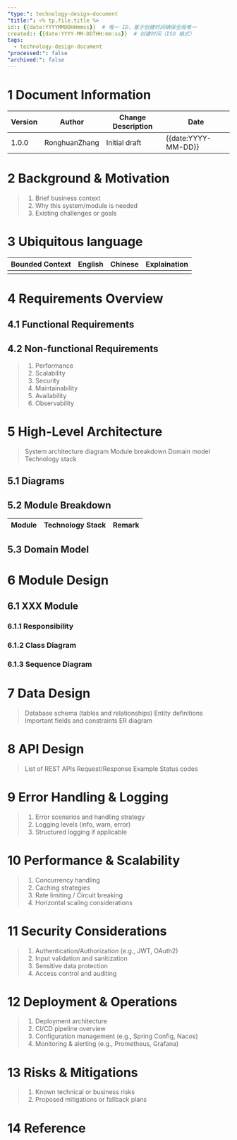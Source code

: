 ```yaml
---
"type:": technology-design-document
"title:": <% tp.file.title %>
id:: {{date:YYYYMMDDHHmmss}}  # 唯一 ID，基于创建时间确保全局唯一
created:: {{date:YYYY-MM-DDTHH:mm:ss}}  # 创建时间（ISO 格式）
tags:
  - technology-design-document
"processed:": false
"archived:": false
---
```


# 1 Document Information

| Version | Author        | Change Description | Date                |
| ------- | ------------- | ------------------ | ------------------- |
| 1.0.0   | RonghuanZhang | Initial draft      | {{date:YYYY-MM-DD}} |


# 2 Background & Motivation

> 1. Brief business context
> 2. Why this system/module is needed
> 3. Existing challenges or goals

# 3 Ubiquitous language

| Bounded Context | English | Chinese | Explaination |
| --------------- | ------- | ------- | ------------ |
|                 |         |         |              |

# 4 Requirements Overview

## 4.1 Functional Requirements

## 4.2 Non-functional Requirements

> 1. Performance
> 2. Scalability
> 3. Security
> 4. Maintainability
> 5. Availability
> 6. Observability

# 5 High-Level Architecture

> System architecture diagram
> Module breakdown
> Domain model
> Technology stack

## 5.1 Diagrams

## 5.2 Module Breakdown

| Module      | Technology Stack | Remark                                              |
| ----------- | ---------------- | --------------------------------------------------- |

## 5.3 Domain Model

# 6 Module Design

## 6.1 XXX Module

### 6.1.1 Responsibility

### 6.1.2 Class Diagram

### 6.1.3 Sequence Diagram

# 7 Data Design

> Database schema (tables and relationships)
> Entity definitions
> Important fields and constraints
> ER diagram

# 8 API Design

> List of REST APIs
> Request/Response Example
> Status codes

# 9 Error Handling & Logging

> 1. Error scenarios and handling strategy
> 2. Logging levels (info, warn, error)
> 3. Structured logging if applicable

# 10 Performance & Scalability

> 1. Concurrency handling
> 2. Caching strategies
> 3. Rate limiting / Circuit breaking
> 4. Horizontal scaling considerations

# 11 Security Considerations

> 1. Authentication/Authorization (e.g., JWT, OAuth2)
> 2. Input validation and sanitization
> 3. Sensitive data protection
> 4. Access control and auditing

# 12 Deployment & Operations

> 1. Deployment architecture
> 2. CI/CD pipeline overview
> 3. Configuration management (e.g., Spring Config, Nacos)
> 4. Monitoring & alerting (e.g., Prometheus, Grafana)

# 13 Risks & Mitigations

> 1. Known technical or business risks
> 2. Proposed mitigations or fallback plans

# 14 Reference